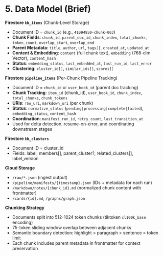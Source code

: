 # 5. Data Model (Brief)
**Firestore `kb_items`** (Chunk-Level Storage)
- Document ID = `chunk_id` (e.g., `41094950-chunk-003`)
- **Chunk Fields**: `chunk_id`, `parent_doc_id`, `chunk_index`, `total_chunks`, `token_count`, `overlap_start`, `overlap_end`
- **Parent Metadata**: `title`, `author`, `url`, `tags[]`, `created_at`, `updated_at`
- **Content & Embedding**: `content` (full chunk text), `embedding` (768-dim Vector), `content_hash`
- **Status**: `embedding_status`, `last_embedded_at`, `last_run_id`, `last_error`
- **Clustering**: `cluster_id[]`, `similar_ids[]`, `scores[]`

**Firestore `pipeline_items`** (Per-Chunk Pipeline Tracking)
- Document ID = `chunk_id` or `user_book_id` (parent doc tracking)
- **Chunk Tracking**: `item_id` (chunk_id), `user_book_id`, `chunk_index`, `total_chunks`, `chunk_tokens`
- **URIs**: `raw_uri`, `markdown_uri` (per chunk)
- **Status**: `normalize_status` (`pending|processing|complete|failed`), `embedding_status`, `content_hash`
- **Coordination**: `manifest_run_id`, `retry_count`, `last_transition_at`
- Used for delta detection, resume-on-error, and coordinating downstream stages

**Firestore `kb_clusters`**  
- Document ID = cluster_id  
- Fields: label, members[], parent_cluster?, related_clusters[], label_version

**Cloud Storage**
- `/raw/*.json` (ingest output)
- `/pipeline/manifests/{timestamp}.json` (IDs + metadata for each run)
- `/markdown/notes/{chunk_id}.md` (normalized chunk content with frontmatter)
- `/cards/{id}.md`, `/graphs/graph.json`

**Chunking Strategy**
- Documents split into 512-1024 token chunks (tiktoken `cl100k_base` encoding)
- 75-token sliding window overlap between adjacent chunks
- Semantic boundary detection: highlight > paragraph > sentence > token limit
- Each chunk includes parent metadata in frontmatter for context preservation
